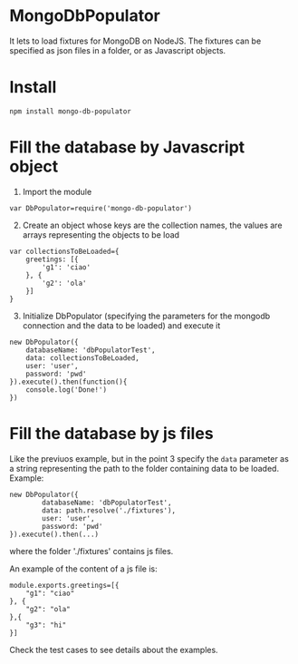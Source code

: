 MongoDbPopulator
================

It lets to load fixtures for MongoDB on NodeJS. The fixtures can be specified as json files in a folder, or as Javascript objects.

# Install

```
npm install mongo-db-populator
```

# Fill the database by Javascript object

1. Import the module
```
var DbPopulator=require('mongo-db-populator')
```

2. Create an object whose keys are the collection names, the values are arrays representing the objects to be load
```
var collectionsToBeLoaded={
	greetings: [{
		'g1': 'ciao'
	}, {
		'g2': 'ola'
	}]
}
```

3. Initialize  DbPopulator (specifying the parameters for the mongodb connection and the data to be loaded) and execute it
```
new DbPopulator({
	databaseName: 'dbPopulatorTest',
	data: collectionsToBeLoaded,
	user: 'user',
	password: 'pwd'
}).execute().then(function(){
	console.log('Done!')
})
```

# Fill the database by js files

Like the previuos example, but in the point 3 specify the `data` parameter as a string representing the path to the folder containing data to be loaded. Example:

```
new DbPopulator({
        databaseName: 'dbPopulatorTest',
        data: path.resolve('./fixtures'),
        user: 'user',
        password: 'pwd'
}).execute().then(...)
```
where the folder './fixtures' contains js files.

An example of the content of a js file is:

```
module.exports.greetings=[{
	"g1": "ciao"
}, {
	"g2": "ola"
},{
	"g3": "hi"
}]
```

Check the test cases to see details about the examples.

 

